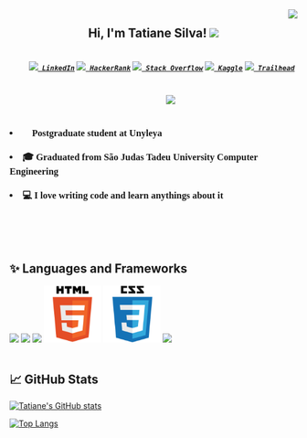 <img align="right" src="https://visitor-badge.laobi.icu/badge?page_id=Tatiane3007.Tatiane3007">

<h2 align="center"> Hi, I'm Tatiane Silva! <img src="https://emojis.slackmojis.com/emojis/images/1588315024/8823/hyperkitty.gif?1588315024" width="50"></h2>


<h5 align="center">
  <code>
    <a href="https://www.linkedin.com/in/tatiane-silva-44827816a/" title="LinkedIn Profile"><img width="22" src="https://github.com/zumrudu-anka/zumrudu-anka/blob/master/images/linkedin.svg"> LinkedIn</a></code>
  <code><a href="https://www.hackerrank.com/tatiane8silva201" title="HackerRank Profile"><img width="22" src="https://github.com/zumrudu-anka/zumrudu-anka/blob/master/images/hackerrank.png"> HackerRank</a></code>
  <code><a href="https://stackoverflow.com/users/15858281/tatiane3007?tab=profile" title="Stack Overflow Profile"><img width="22" src="https://github.com/zumrudu-anka/zumrudu-anka/blob/master/images/stackoverflow.svg"> Stack Overflow</a></code>
  <code><a href="https://www.kaggle.com/tatianesilva" title="Kaggle Profile"><img width="22" src="https://www.vectorlogo.zone/logos/kaggle/kaggle-icon.svg"> Kaggle</a></code>
  <code><a href="" title="Kaggle Profile"><img width="22" src="https://www.google.com/search?q=salesforce+trailhead.svg&client=opera-gx&hs=Z6&sa=X&bih=893&biw=1280&hl=pt-BR&tbm=isch&source=iu&ictx=1&fir=P5K1B78mdS1BnM%252CyhncD3Hukmn0kM%252C_&vet=1&usg=AI4_-kTOYZDOx6stlQ1o35ltz0G7u5IOLg&ved=2ahUKEwi0o5DChqzxAhXFrpUCHf1DBRIQ9QF6BAgQEAE#imgrc=P5K1B78mdS1BnM"> Trailhead</a></code>
  <br>
  <br>
</h5>


<div>
  <img align="right" src="https://raw.githubusercontent.com/rahul-jha98/rahul-jha98/main/techstack.gif" width="230">
    <p align="left">
      <br>
      <br>
      <h3 style="font-family:Georgia">
        <li>🔬 Postgraduate student at Unyleya</li>
        <br>
        <li>🎓 Graduated from São Judas Tadeu University Computer Engineering</li>
        <br>
        <li>💻 I love writing code and learn anythings about it</li>
        <br>
      </h3>
    </p>
</div>

<!--
**Tatiane3007/Tatiane3007** is a ✨ _special_ ✨ repository because its `README.md` (this file) appears on your GitHub profile.

Here are some ideas to get you started:

- 🔭 I’m currently working on ...
- 🌱 I’m currently learning ...
- 👯 I’m looking to collaborate on ...
- 🤔 I’m looking for help with ...
- 💬 Ask me about ...
- 📫 How to reach me: ...
- 😄 Pronouns: ...
- ⚡ Fun fact: ...
-->



</br>
</br>

## :sparkles: Languages and Frameworks

<p align="left">
  <img src="https://i.giphy.com/media/LMt9638dO8dftAjtco/200.webp" width="100">
  <img src="https://media3.giphy.com/media/ln7z2eWriiQAllfVcn/200w.webp" width="100">
  <img src="https://i.giphy.com/media/eNAsjO55tPbgaor7ma/200w.webp" width="100">
  <img src="https://raw.githubusercontent.com/devicons/devicon/master/icons/html5/html5-original-wordmark.svg" width="100">
  <img src="https://raw.githubusercontent.com/github/explore/80688e429a7d4ef2fca1e82350fe8e3517d3494d/topics/css/css.png" width="100">
  <img src="https://cdn.worldvectorlogo.com/logos/salesforce-2.svg" width="100"><br><br>
</p>



## &#x1f4c8; GitHub Stats

[![Tatiane's GitHub stats](https://github-readme-stats.vercel.app/api?username=Tatiane3007&show_icons=true&theme=dark)](https://github.com/anuraghazra/github-readme-stats)

[![Top Langs](https://github-readme-stats.vercel.app/api/top-langs/?username=Tatiane3007&layout=compact&show_icons=true&theme=dark)](https://github.com/anuraghazra/github-readme-stats)


